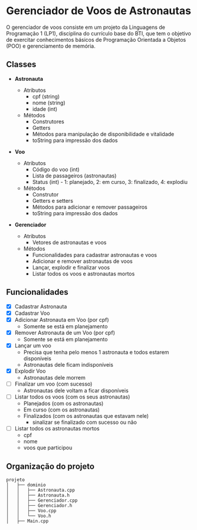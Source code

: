 # Gerenciador de Voos de Astronautas

O gerenciador de voos consiste em um projeto da Linguagens de Programação 1 (LP1), disciplina do currículo base do BTI, que tem o objetivo de exercitar conhecimentos básicos de Programação Orientada a Objetos (POO) e gerenciamento de memória.

## Classes

- **Astronauta**
  - Atributos
    - cpf (string)
    - nome (string)
    - idade (int)
  - Métodos
    - Construtores
    - Getters
    - Métodos para manipulação de disponibilidade e vitalidade
    - toString para impressão dos dados

- **Voo**
  - Atributos
    - Código do voo (int)
    - Lista de passageiros (astronautas)
    - Status (int) - 1: planejado, 2: em curso, 3: finalizado, 4: explodiu
  - Métodos
    - Construtor
    - Getters e setters
    - Métodos para adicionar e remover passageiros
    - toString para impressão dos dados

- **Gerenciador**
  - Atributos
    - Vetores de astronautas e voos
  - Métodos
    - Funcionalidades para cadastrar astronautas e voos
    - Adicionar e remover astronautas de voos
    - Lançar, explodir e finalizar voos
    - Listar todos os voos e astronautas mortos

## Funcionalidades

- [x] Cadastrar Astronauta
- [x] Cadastrar Voo
- [x] Adicionar Astronauta em Voo (por cpf)
  - Somente se está em planejamento
- [x] Remover Astronauta de um Voo (por cpf)
  - Somente se está em planejamento
- [x] Lançar um voo
  - Precisa que tenha pelo menos 1 astronauta e todos estarem disponíveis
  - Astronautas dele ficam indisponíveis
- [x] Explodir Voo
  - Astronautas dele morrem
- [ ] Finalizar um voo (com sucesso)
  - Astronautas dele voltam a ficar disponíveis
- [ ] Listar todos os voos (com os seus astronautas)
  - Planejados (com os astronautas)
  - Em curso (com os astronautas)
  - Finalizados (com os astronautas que estavam nele)
    - sinalizar se finalizado com sucesso ou não
- [ ] Listar todos os astronautas mortos
  - cpf
  - nome
  - voos que participou

## Organização do projeto

```plaintext
projeto
│   ├── dominio
│   │   ├── Astronauta.cpp
│   │   ├── Astronauta.h
│   │   ├── Gerenciador.cpp
│   │   ├── Gerenciador.h
│   │   ├── Voo.cpp
│   │   └── Voo.h
│   ├── Main.cpp
